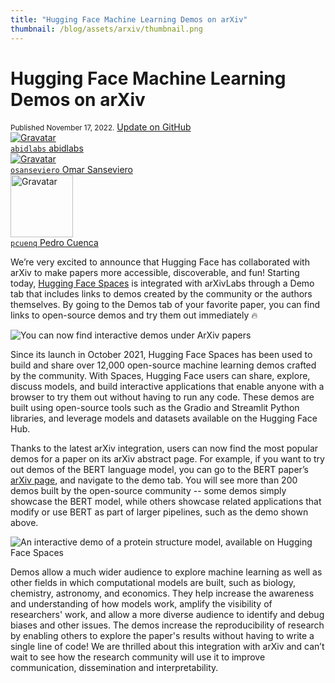 ```yaml
---
title: "Hugging Face Machine Learning Demos on arXiv" 
thumbnail: /blog/assets/arxiv/thumbnail.png
---
```


# Hugging Face Machine Learning Demos on arXiv

<div class="blog-metadata">
    <small>Published November 17, 2022.</small>
    <a target="_blank" class="btn no-underline text-sm mb-5 font-sans" href="https://github.com/huggingface/blog/blob/main/arxiv-integration.md">
        Update on GitHub
    </a>
</div>

<div class="author-card">
    <a href="/abidlabs"> 
        <img class="avatar avatar-user" src="https://aeiljuispo.cloudimg.io/v7/https://s3.amazonaws.com/moonup/production/uploads/1621947938344-noauth.png?w=200&h=200&f=face" title="Gravatar">
        <div class="bfc">
            <code>abidlabs</code>
            <span class="fullname">abidlabs</span>
        </div>
    </a>
   <a href="/osanseviero">
        <img class="avatar avatar-user" src="https://aeiljuispo.cloudimg.io/v7/https://s3.amazonaws.com/moonup/production/uploads/1622621035602-6032802e1f993496bc14d9e3.jpeg?w=200&h=200&f=face" title="Gravatar">
        <div class="bfc">
            <code>osanseviero</code>
            <span class="fullname">Omar Sanseviero</span>
        </div>
    </a>
	 <a href="/pcuenq">
        <img class="avatar avatar-user" src="https://avatars.githubusercontent.com/u/1177582?v=4" width="100" title="Gravatar">
        <div class="bfc">
            <code>pcuenq</code>
            <span class="fullname">Pedro Cuenca</span>
        </div>
    </a>
</div>

We’re very excited to announce that Hugging Face has collaborated with arXiv to make papers more accessible, discoverable, and fun! Starting today, [Hugging Face Spaces](https://huggingface.co/spaces) is integrated with arXivLabs through a Demo tab that includes links to demos created by the community or the authors themselves. By going to the Demos tab of your favorite paper, you can find links to open-source demos and try them out immediately 🔥

![You can now find interactive demos under ArXiv papers](/blog/assets/arxiv/recording.gif)

Since its launch in October 2021, Hugging Face Spaces has been used to build and share over 12,000 open-source machine learning demos crafted by the community. With Spaces, Hugging Face users can share, explore, discuss models, and build interactive applications that enable anyone with a browser to try them out without having to run any code. These demos are built using open-source tools such as the Gradio and Streamlit Python libraries, and leverage models and datasets available on the Hugging Face Hub.

Thanks to the latest arXiv integration, users can now find the most popular demos for a paper on its arXiv abstract page. For example, if you want to try out demos of the BERT language model, you can go to the BERT paper’s [arXiv page](https://arxiv.org/abs/1810.04805), and navigate to the demo tab. You will see more than 200 demos built by the open-source community -- some demos simply showcase the BERT model, while others showcase related applications that modify or use BERT as part of larger pipelines, such as the demo shown above.

![An interactive demo of a protein structure model, available on Hugging Face Spaces](/blog/assets/arxiv/protein.png)

Demos allow a much wider audience to explore machine learning as well as other fields in which computational models are built, such as biology, chemistry, astronomy, and economics. They help increase the awareness and understanding of how models work, amplify the visibility of researchers' work, and allow a more diverse audience to identify and debug biases and other issues. The demos increase the reproducibility of research by enabling others to explore the paper's results without having to write a single line of code! We are thrilled about this integration with arXiv and can’t wait to see how the research community will use it to improve communication, dissemination and interpretability.
